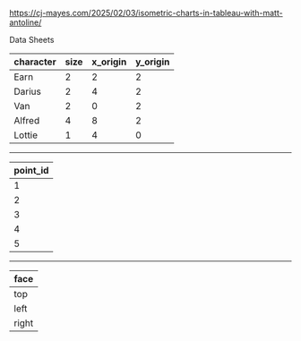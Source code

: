 https://cj-mayes.com/2025/02/03/isometric-charts-in-tableau-with-matt-antoline/


Data Sheets

character | size | x_origin | y_origin |
--- | --- | --- | --- |
Earn | 2 | 2 | 2 |
Darius | 2 | 4 | 2 |
Van | 2 | 0 | 2 |
Alfred | 4 | 8 | 2 |
Lottie | 1 | 4 | 0 | 

--------------------------------------------

point_id |
--- |
1 |
2 |
3 |
4 |
5 |

--------------------------------------------

face | 
--- |
top | 
left |
right |
